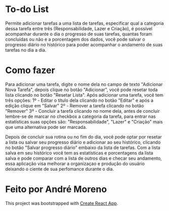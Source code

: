 # To-do List

Permite adicionar tarefas a uma lista de tarefas, especificar qual a categoria dessa tarefa entre três (Responsabilidade, Lazer e Criação), é possível acompanhar durante o dia o progresso de suas tarefas, quantas foram concluídas ou não e a porcentagem dos dados, você pode salvar o progresso diário no histórico para poder acompanhar o andamento de suas tarefas no dia a dia.


# Como fazer

Para adicionar uma tarefa, digite o nome dela no campo de texto "Adicionar Nova Tarefa", depois clique no botão "Adicionar", você pode resetar toda lista clicando no botão "Resetar Lista".
Após adicionar uma tarefa, você tem três opções:
 1º - Editar o título dela clicando no botão "Editar" e após a edição clique em "Salvar" 
 2º - Remover a tarefa clicando no botão "Remover" 
 3º - Concluir a tarefa clicando no nome dela, antes de concluir lembre-se de marcar no checkbox a categoria da tarefa, para entrar nas estatísticas suas opções são: "Responsabilidade", "Lazer" e "Criação" mais que       uma alternativa pode ser marcada.


Depois de concluir sua rotina ou no fim do dia, você pode optar por resetar a lista ou salvar seu progresso diário e adicionar ao seu histórico, clicando no botão "Salvar progresso diário" embaixo da lista de tarefas.
Com a lista salva em seu histórico você tem as estatísticas e porcentagens da lista salva e pode comparar com a lista de outros dias e checar seu andamento, essa aplicação visa melhorar a organizaçao e produção do usuário deixando o ciente de sua perfomance durante o dia.






# Feito por André Moreno

This project was bootstrapped with [Create React App](https://github.com/facebook/create-react-app).


 
